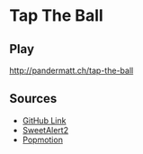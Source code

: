 # Tap The Ball

## Play

<http://pandermatt.ch/tap-the-ball>

## Sources

- [GitHub Link](https://github.com/pandermatt/tap-the-ball)
- [SweetAlert2](https://limonte.github.io/sweetalert2/)
- [Popmotion](https://popmotion.io/)
